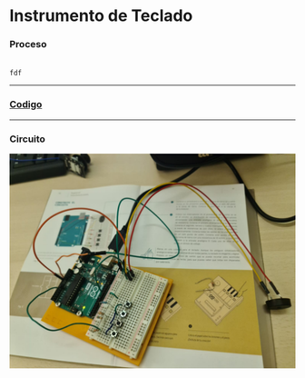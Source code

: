 # Instrumento de Teclado

### Proceso

```

fdf

```

---

### [Codigo](https://github.com/Baultek/Arduino/blob/main/imagenes%20arduino/instrumento%20de%20teclado.ino)

---

### Circuito

![](https://github.com/Baultek/Arduino/blob/main/imagenes%20arduino/WhatsApp%20Image%202022-02-02%20at%2013.32.16.jpeg?raw=true)
